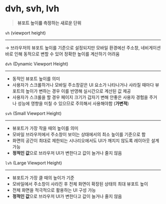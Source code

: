 # dvh, svh, lvh
> **뷰포트 높이를 측정하는 새로운 단위**
> 

`vh` (viewport height)

---

→ 브라우저의 뷰포트 높이를 기준으로 설정되지만 모바일 환경에선 주소창, 네비게이션 바로 인해 동적으로 변할 수 있어 정확한 높이를 계산하기 어려움

`dvh` (Dynamic Viewport Height)

---

- 동적인 뷰포트 높이를 의미
- 사용자가 스크롤하거나 모바일 주소창같은 UI 요소가 나타나거나 사라질 때마다 뷰포트의 높이가 변하는 경우 이를 반영해 실시간으로 계산된 값 제공
- 사용자가 스크롤을 할 경우 페이지 크기가 갑자기 변해 안좋은 사용자 경험을 주거나 성능에 영향을 미칠 수 있으므로 주의해서 사용해야함 (**가변적**)

`svh` (Small Viewport Height)

---

- 뷰포트가 가장 작을 때의 높이를 의미
- 모바일 브라우저에서 주소창이 보이는 상태에서의 최소 높이를 기준으로 함
- 화면의 공간이 최대로 제한되는 시나리오에서도 UI가 깨지지 않도록 레이아웃 설계 가능
- **정적인 값**으로 브라우저 UI가 변한다고 값이 늘거나 줄지 않음

`lvh` (Large Viewport Height)

---

- 뷰포트가 가장 클 때의 높이가 기준
- 모바일에서 주소창이 사라진 후 전체 화면이 확장된 상태의 최대 뷰포트 높이
- 전체 화면을 적극적으로 활용하는 UI 구성 가능
- **정적인 값**으로 브라우저 UI가 변한다고 값이 늘거나 줄지 않음
